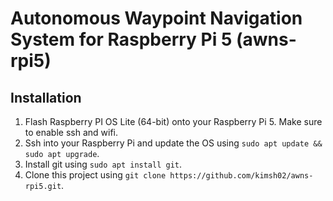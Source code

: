 # Autonomous Waypoint Navigation System for Raspberry Pi 5 (awns-rpi5)


## Installation

1. Flash Raspberry PI OS Lite (64-bit) onto your Raspberry Pi 5. Make sure to
enable ssh and wifi.
2. Ssh into your Raspberry Pi and update the OS using `sudo apt update && sudo
apt upgrade`.
3. Install git using `sudo apt install git`.
4. Clone this project using `git clone https://github.com/kimsh02/awns-rpi5.git`.
